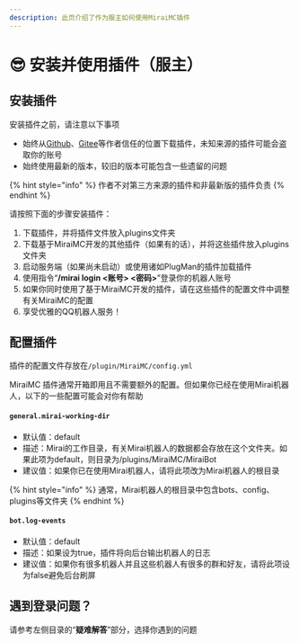 ```yaml
---
description: 此页介绍了作为服主如何使用MiraiMC插件
---
```


# 😎 安装并使用插件（服主）

## 安装插件

安装插件之前，请注意以下事项

* 始终从[Github](https://github.com/DreamVoid/MiraiMC/releases)、[Gitee](https://gitee.com/dreamvoid/MiraiMC/releases)等作者信任的位置下载插件，未知来源的插件可能会盗取你的账号
* 始终使用最新的版本，较旧的版本可能包含一些遗留的问题

{% hint style="info" %}
作者不对第三方来源的插件和非最新版的插件负责
{% endhint %}

请按照下面的步骤安装插件：

1. 下载插件，并将插件文件放入plugins文件夹
2. 下载基于MiraiMC开发的其他插件（如果有的话），并将这些插件放入plugins文件夹
3. 启动服务端（如果尚未启动）或使用诸如PlugMan的插件加载插件
4. 使用指令“**/mirai login <账号> <密码>**”登录你的机器人账号
5. 如果你同时使用了基于MiraiMC开发的插件，请在这些插件的配置文件中调整有关MiraiMC的配置
6. 享受优雅的QQ机器人服务！

## 配置插件

插件的配置文件存放在`/plugin/MiraiMC/config.yml`

MiraiMC 插件通常开箱即用且不需要额外的配置。但如果你已经在使用Mirai机器人，以下的一些配置可能会对你有帮助

#### `general.mirai-working-dir`

* 默认值：default
* 描述：Mirai的工作目录，有关Mirai机器人的数据都会存放在这个文件夹。如果此项为default，则目录为/plugins/MiraiMC/MiraiBot
* 建议值：如果你已在使用Mirai机器人，请将此项改为Mirai机器人的根目录

{% hint style="info" %}
通常，Mirai机器人的根目录中包含bots、config、plugins等文件夹
{% endhint %}

#### `bot.log-events`

* 默认值：default
* 描述：如果设为true，插件将向后台输出机器人的日志
* 建议值：如果你有很多机器人并且这些机器人有很多的群和好友，请将此项设为false避免后台刷屏

## 遇到登录问题？

请参考左侧目录的“**疑难解答**”部分，选择你遇到的问题
